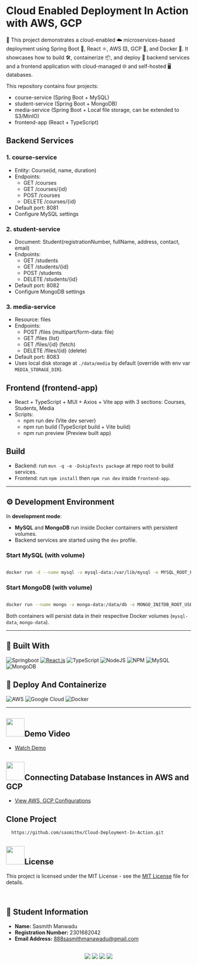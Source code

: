 
# Cloud Enabled Deployment In Action with AWS, GCP

🚀 This project demonstrates a cloud-enabled ☁️ microservices-based deployment using Spring Boot 🍃, React ⚛️, AWS 🟨, GCP 🔵, and Docker 🐳.
It showcases how to build 🛠️, containerize 📦, and deploy 🚢 backend services and a frontend application with cloud-managed 🌐 and self-hosted 🖥️ databases.

This repository contains four projects:

- course-service (Spring Boot + MySQL)
- student-service (Spring Boot + MongoDB)
- media-service (Spring Boot + Local file storage, can be extended to S3/MinIO)
- frontend-app (React + TypeScript)

## Backend Services

### 1. course-service
- Entity: Course(id, name, duration)
- Endpoints:
    - GET /courses
    - GET /courses/{id}
    - POST /courses
    - DELETE /courses/{id}
- Default port: 8081
- Configure MySQL settings

### 2. student-service
- Document: Student(registrationNumber, fullName, address, contact, email)
- Endpoints:
    - GET /students
    - GET /students/{id}
    - POST /students
    - DELETE /students/{id}
- Default port: 8082
- Configure MongoDB settings

### 3. media-service
- Resource: files
- Endpoints:
    - POST /files (multipart/form-data: file)
    - GET /files (list)
    - GET /files/{id} (fetch)
    - DELETE /files/{id} (delete)
- Default port: 8083
- Uses local disk storage at `./data/media` by default (override with env var `MEDIA_STORAGE_DIR`).

## Frontend (frontend-app)
- React + TypeScript + MUI + Axios + Vite app with 3 sections: Courses, Students, Media
- Scripts:
    - npm run dev (Vite dev server)
    - npm run build (TypeScript build + Vite build)
    - npm run preview (Preview built app)

## Build

- Backend: run `mvn -q -e -DskipTests package` at repo root to build services.
- Frontend: run `npm install` then `npm run dev` inside `frontend-app`.

---  

## ⚙️ Development Environment

In **development mode**:

* **MySQL** and **MongoDB** run inside Docker containers with persistent volumes.
* Backend services are started using the `dev` profile.

### Start MySQL (with volume)

```bash

docker run -d --name mysql -v mysql-data:/var/lib/mysql -e MYSQL_ROOT_PASSWORD=mysql -p 15000:3306 mysql:lts
```

### Start MongoDB (with volume)

```bash

docker run --name mongo -v mongo-data:/data/db -e MONGO_INITDB_ROOT_USERNAME=root -e MONGO_INITDB_ROOT_PASSWORD=mongo -p 16000:27017 -d mongo:latest
```

Both containers will persist data in their respective Docker volumes (`mysql-data`, `mongo-data`).

---

## 📌 Built With

![Springboot](https://img.shields.io/badge/Spring_Boot-6DB33F?style=for-the-badge&logo=spring-boot&logoColor=white)
[![React.js](https://img.shields.io/badge/React-000000?style=for-the-badge&logo=react&logoColor=61DAFB)](https://react.dev/)
![TypeScript](https://img.shields.io/badge/TypeScript-007ACC?style=for-the-badge&logo=typescript&logoColor=white)
![NodeJS](https://img.shields.io/badge/node.js-6DA55F?style=for-the-badge&logo=node.js&logoColor=white)
![NPM](https://img.shields.io/badge/NPM-%23000000.svg?style=for-the-badge&logo=npm&logoColor=white)
![MySQL](	https://img.shields.io/badge/MySQL-005C84?style=for-the-badge&logo=mysql&logoColor=white)
![MongoDB](https://img.shields.io/badge/MongoDB-%234ea94b.svg?style=for-the-badge&logo=mongodb&logoColor=white)

## 📌 Deploy And Containerize

![AWS](https://img.shields.io/badge/AWS-000000?style=for-the-badge&logo=amazonaws&logoColor=FF9900)
![Google Cloud](https://img.shields.io/badge/Google_Cloud-4285F4?style=for-the-badge&logo=google-cloud&logoColor=white)
![Docker](https://img.shields.io/badge/Docker-2CA5E0?style=for-the-badge&logo=docker&logoColor=white)

---

##  <img src="https://raw.githubusercontent.com/Tarikul-Islam-Anik/Animated-Fluent-Emojis/master/Emojis/Travel%20and%20places/High%20Voltage.png" style="width: 50px; height: 50px;" alt="">Demo Video

- [Watch Demo](https://drive.google.com/file/d/10DJfSJDkzuR5-c9kWxQ5wTiJiTg0Em9-/view?usp=sharing)

##  <img src="https://user-images.githubusercontent.com/74038190/216122003-1c7d9078-357a-47f5-81c7-1c4f2552e143.png" style="width: 50px; height: 50px;" alt="">Connecting Database Instances in AWS and GCP

- [View AWS, GCP Configurations](https://www.notion.so/Cloud-Deployment-In-Action-2631c3d19714802d8acde6264a28dad2?source=copy_link)

## Clone Project


```bash
  https://github.com/sasmithx/Cloud-Deployment-In-Action.git
```
## <img src="https://user-images.githubusercontent.com/74038190/216122069-5b8169d7-1d8e-4a13-b245-a8e4176c99f8.png" style="width: 50px; height: 50px;" alt="">License
This project is licensed under the MIT License - see the [MIT License](LICENSE) file for details.

<br>

## 📄 Student Information

- **Name:** Sasmith Manwadu
- **Registration Number:** 2301682042
- **Email Address:** 888sasmithmanawadu@gmail.com

<br>

<div align="center">
  <img src="https://img.shields.io/badge/AWS-000000?style=for-the-badge&logo=amazonaws&logoColor=FF9900" />
  <img src="https://img.shields.io/badge/Google_Cloud-4285F4?style=for-the-badge&logo=google-cloud&logoColor=white" />
  <img src="https://img.shields.io/badge/Docker-2CA5E0?style=for-the-badge&logo=docker&logoColor=white" />
  <img src="https://img.shields.io/badge/Ubuntu-E95420?style=for-the-badge&logo=ubuntu&logoColor=white" />
</div> <br>
